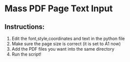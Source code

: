 # Mass PDF Page Text Input
## Instructions:
1. Edit the font,style,coordinates and text in the python file
2. Make sure the page size is correct (it is set to A1 now)
3. Add the PDF files you want into the same directory
4. Run the script!
